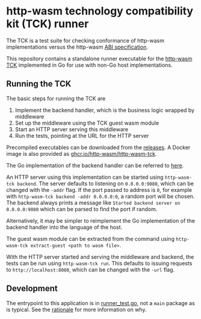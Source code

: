 # http-wasm technology compatibility kit (TCK) runner

The TCK is a test suite for checking conformance of http-wasm implementations
versus the http-wasm [ABI specification][1].

This repository contains a standalone runner executable for the
[http-wasm TCK][2] implemented in Go for use with non-Go host implementations.

## Running the TCK

The basic steps for running the TCK are

1. Implement the backend handler, which is the business logic wrapped by
middleware
2. Set up the middleware using the TCK guest wasm module
3. Start an HTTP server serving this middleware
4. Run the tests, pointing at the URL for the HTTP server

Precompiled executables can be downloaded from the [releases][3].
A Docker image is also provided as [ghcr.io/http-wasm/http-wasm-tck][4].

The Go implementation of the backend handler can be referred to [here][5].

An HTTP server using this implementation can be started using
`http-wasm-tck backend`. The server defaults to listening on
`0.0.0.0:9080`, which can be changed with the `-addr` flag.
If the port passed to address is `0`, for example with
`http-wasm-tck backend -addr 0.0.0.0:0`, a random port will be chosen. The
backend always prints a message like `Started backend server on 0.0.0.0:9080`
which can be parsed to find the port if random.

Alternatively, it may be simpler to reimplement the Go implementation of the
backend handler into the language of the host.

The guest wasm module can be extracted from the command using
`http-wasm-tck extract-guest <path to wasm file>`.

With the HTTP server started and serving the middleware and backend, the tests
can be run using `http-wasm-tck run`. This defaults to issuing requests to
`http://localhost:8080`, which can be changed with the `-url` flag.

## Development

The entrypoint to this application is in [runner_test.go][3], not a `main`
package as is typical. See the [rationale][4] for more information on why.

[1]: https://http-wasm.io/http-handler-abi/
[2]: https://github.com/http-wasm/http-wasm-host-go/tree/main/tck
[3]: https://github.com/http-wasm/http-wasm-tck/releases
[4]: https://github.com/http-wasm/http-wasm-tck/pkgs/container/http-wasm-tck
[5]: https://github.com/http-wasm/http-wasm-host-go/blob/359f2659391c4407272406a818dfc8bdef934419/tck/backend.go#L13
